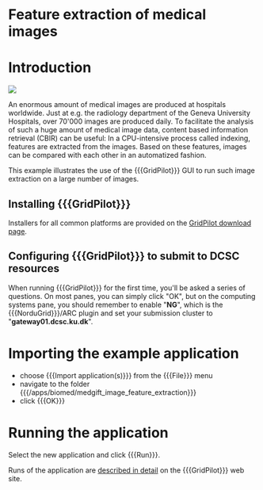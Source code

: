 # Feature extraction of medical images

# Introduction

<img src="http://www.gridfactory.org/files/2011/03/000498643000042dcm_small.png">

An enormous amount of medical images are produced at hospitals worldwide. Just at e.g. the radiology department of the Geneva University Hospitals, over 70'000 images are produced daily. To facilitate the analysis of such a huge amount of medical image data, content based information retrieval (CBIR) can be useful: In a CPU-intensive process called indexing, features are extracted from the images. Based on these features, images can be compared with each other in an automatized fashion.

This example illustrates the use of the {{{GridPilot}}} GUI to run such image extraction on a large number of images.

## Installing {{{GridPilot}}}

Installers for all common platforms are provided on the [GridPilot download page](http://www.gridfactory.org/download/).

## Configuring {{{GridPilot}}} to submit to DCSC resources

When running {{{GridPilot}}} for the first time, you'll be asked a series of questions. On most panes, you can simply click "OK", but on the computing systems pane, you should remember to enable "**NG**", which is the {{{NorduGrid}}}/ARC plugin and set your submission cluster to "**gateway01.dcsc.ku.dk**".

# Importing the example application

 - choose {{{Import application(s)}}} from the {{{File}}} menu
 - navigate to the folder {{{/apps/biomed/medgift_image_feature_extraction}}}
 - click {{{OK}}}

# Running the application

Select the new application and click  {{{Run}}}.

Runs of the application are [described in detail](http://www.gridfactory.org/2011/03/12/feature-extraction-of-medical-images/) on the {{{GridPilot}}} web site.